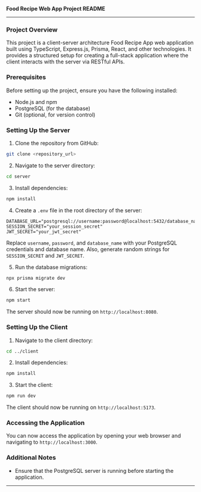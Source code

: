 **Food Recipe Web App Project README**

---

### Project Overview

This project is a client-server architecture Food Recipe App web application built using TypeScript, Express.js, Prisma, React, and other technologies. It provides a structured setup for creating a full-stack application where the client interacts with the server via RESTful APIs.

### Prerequisites

Before setting up the project, ensure you have the following installed:

- Node.js and npm
- PostgreSQL (for the database)
- Git (optional, for version control)

### Setting Up the Server

1. Clone the repository from GitHub:

```bash
git clone <repository_url>
```

2. Navigate to the server directory:

```bash
cd server
```

3. Install dependencies:

```bash
npm install
```

4. Create a `.env` file in the root directory of the server:

```plaintext
DATABASE_URL="postgresql://username:password@localhost:5432/database_name"
SESSION_SECRET="your_session_secret"
JWT_SECRET="your_jwt_secret"
```

Replace `username`, `password`, and `database_name` with your PostgreSQL credentials and database name. Also, generate random strings for `SESSION_SECRET` and `JWT_SECRET`.

5. Run the database migrations:

```bash
npx prisma migrate dev
```

6. Start the server:

```bash
npm start
```

The server should now be running on `http://localhost:8080`.

### Setting Up the Client

1. Navigate to the client directory:

```bash
cd ../client
```

2. Install dependencies:

```bash
npm install
```

3. Start the client:

```bash
npm run dev
```

The client should now be running on `http://localhost:5173`.

### Accessing the Application

You can now access the application by opening your web browser and navigating to `http://localhost:3000`.

### Additional Notes

- Ensure that the PostgreSQL server is running before starting the application.

---

